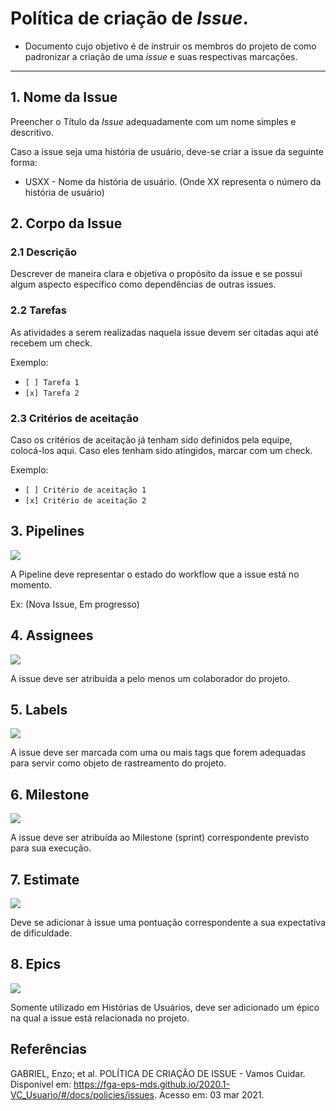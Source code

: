 # Política de criação de _Issue_.

* Documento cujo objetivo é de instruir os membros do projeto de como padronizar a criação de uma _issue_ e suas respectivas marcações.

---

## 1. Nome da Issue
Preencher o Título da _Issue_ adequadamente com um nome simples e descritivo.

Caso a issue seja uma história de usuário, deve-se criar a issue da seguinte forma:
- USXX - Nome da história de usuário. (Onde XX representa o número da história de usuário)


## 2. Corpo da Issue

### 2.1 Descrição
Descrever de maneira clara e objetiva o propósito da issue e se possui algum aspecto específico como dependências de outras issues.

### 2.2 Tarefas
As atividades a serem realizadas naquela issue devem ser citadas aqui até recebem um check.

Exemplo:

- `[ ] Tarefa 1`
- `[x] Tarefa 2`

### 2.3 Critérios de aceitação
Caso os critérios de aceitação já tenham sido definidos pela equipe, colocá-los aqui. Caso eles tenham sido atingidos, marcar com um check.

Exemplo:

- `[ ] Critério de aceitação 1`
- `[x] Critério de aceitação 2`

## 3. Pipelines
![](https://user-images.githubusercontent.com/74625814/109853334-8ebfa500-7c34-11eb-8e38-a95bad557957.png)

A Pipeline deve representar o estado do workflow que a issue está no momento.

Ex: (Nova Issue, Em progresso)

## 4. Assignees

![](https://user-images.githubusercontent.com/74625814/109866521-1fea4800-7c44-11eb-9da3-8ecd57596740.png)

A issue deve ser atribuída a pelo menos um colaborador do projeto.

## 5. Labels
![](https://user-images.githubusercontent.com/74625814/109854512-e27ebe00-7c35-11eb-82b5-7e17150f4216.png)

A issue deve ser marcada com uma ou mais tags que forem adequadas para servir como objeto de rastreamento do projeto.

## 6. Milestone
![](https://user-images.githubusercontent.com/74625814/109854186-80be5400-7c35-11eb-9b5a-302a588270f0.png)

A issue deve ser atribuída ao Milestone (sprint) correspondente previsto para sua execução.

## 7. Estimate
![](https://user-images.githubusercontent.com/74625814/109854286-a0557c80-7c35-11eb-8c79-49ddf88e2640.png)

Deve se adicionar à issue uma pontuação correspondente a sua expectativa de dificuldade.

## 8. Epics
![](https://user-images.githubusercontent.com/74625814/109854332-afd4c580-7c35-11eb-9a89-9b8555d87b40.png)

Somente utilizado em Histórias de Usuários, deve ser adicionado um épico na qual a issue está relacionada no projeto.

## Referências
GABRIEL, Enzo; et al. POLÍTICA DE CRIAÇÃO DE ISSUE - Vamos Cuidar. Disponível em: <https://fga-eps-mds.github.io/2020.1-VC_Usuario/#/docs/policies/issues>. Acesso em: 03 mar 2021.